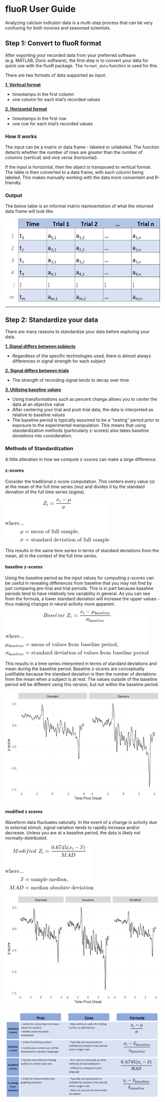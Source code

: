 fluoR User Guide
================

Analyzing calcium indicator data is a multi-step process that can be
very confusing for both novices and seasoned scientists.

## Step 1: Convert to fluoR format

After exporting your recorded data from your preferred software
(e.g. MATLAB, Doric software), the first step is to convert your data
for quick use with the fluoR package. The `format_data` function is used
for this.

There are two formats of data supported as input:

<u><b> 1. Vertical format </u></b>

  - timestamps in the first column
  - one column for each trial’s recorded values

<u><b> 2. Horizontal format </u></b>

  - timestamps in the first row
  - one row for each trial’s recorded values

### How it works

The input can be a matrix or data frame - labeled or unlabeled. The
function detects whether the number of rows are greater than the number
of columns (vertical) and vice versa (horizontal).

If the input is horizontal, then the object is transposed to vertical
format. The table is then converted to a data frame, with each column
being labeled. This makes manually working with the data more convenient
and R-friendly.

### Output

The below table is an informal matrix representation of what the
returned data frame will look like.

![asdf](./external_figures/fluoR_format_table_example.png)

-----

## Step 2: Standardize your data

There are many reasons to standardize your data before exploring your
data.

<b><u> 1. Signal differs between subjects </b></u>

  - Regardless of the specific technologies used, there is almost always
    differences in signal strength for each subject

<b><u> 2. Signal differs between trials </b></u>

  - The strength of recording signal tends to decay over time

<b><u> 3. Utilizing baseline values </b></u>

  - Using transformations such as percent change allows you to center
    the data at an objective value
  - After centering your trial and post-trial data, the data is
    interpreted as relative to baseline values
  - The baseline period is typically assumed to be a “resting” period
    prior to exposure to the experimental manipulation. This means that
    using standardization methods (particularly z-scores) also takes
    baseline <i>deviations</i> into consideration.

### Methods of Standardization

A little alteration in how we compute z-scores can make a large
difference.

#### z-scores

Consider the traditional z-score computation. This centers every value
(x) at the mean of the full time series (mu) and divides it by the
standard deviation of the full time series (sigma).

<!-- 
\begin{gather*}
  Baseline \ Z_{i} = \frac{x_{i}-\mu}{\sigma}
\end{gather*}
\begin{align*}
  \text{where...} \\
  \mu &= \text{mean of full sample,} \\
  \sigma &= \text{standard deviation of full sample} \\
\end{align*}
-->

![](./external_figures/equations/z_score.png)

This results in the same time series in terms of standard deviations
from the mean, all in the context of the full time series.

#### baseline z-scores

Using the baseline period as the input values for computing z-scores can
be useful in revealing differences from baseline that you may not find
by just comparing pre-trial and trial periods. This is in part because
baseline periods tend to have relatively low variability in general. As
you can see from the formula, a lower standard deviation will increase
the upper values - thus making changes in neural activity more apparent.

<!--
\begin{gather*}
  Baseline Z_{i} = \frac{x_{i}-\mu_{baseline}}{\sigma_{baseline}}
\end{gather*}
\begin{align*}
  \text{where...} \\
  \mu_{baseline} &= \text{mean of values from baseline period,} \\
  \sigma_{baseline} &= \text{standard deviation of values from baseline period} \\
\end{align*}
-->

![](./external_figures/equations/z_score_baseline.png)

This results in a time series interpreted in terms of standard
deviations and mean during the baseline period. Baseline z-scores are
conceptually justifiable because the standard deviation is then the
number of deviations from the mean when a subject is at rest. The values
outside of the baseline period will be different using this version, but
not within the baseline period.

![](README_files/figure-gfm/unnamed-chunk-5-1.png)<!-- -->

#### modified z scores

Waveform data fluctuates naturally. In the event of a change in activity
due to external stimuli, signal variation tends to rapidly increase
and/or decrease. Unless you are at a baseline period, the data is likely
not normally-distributed.

<!--
\begin{gather*}
  Modified \ Z_{i} = \frac{0.6745(x_{i}-\widetilde{x})}{MAD}
\end{gather*}
\begin{align*}
  \text{where...} \\
  \widetilde{x} &= \text{sample median,} \\
  MAD &= \text{median absolute deviation}
\end{align*}
-->

![](./external_figures/equations/z_score_modified.png)

![](README_files/figure-gfm/unnamed-chunk-8-1.png)<!-- -->

![](./external_figures/tables/standardization_table.png)

<!--
## Step 3: Explore your data


## Step 4: Data analysis

When looking for changes in neural activity following exposure or cessation of exposure to a stimulus, it is crucial to compare this to a baseline period. Without a baseline to compare to, it is impossible to show that the experimental manipulation <i>caused</i> the change in activity.

#### How is 
-->
